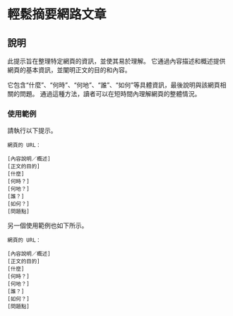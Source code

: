 # 輕鬆摘要網路文章

## 說明

此提示旨在整理特定網頁的資訊，並使其易於理解。 它通過內容描述和概述提供網頁的基本資訊，並闡明正文的目的和內容。

它包含“什麼”、“何時”、“何地”、“誰”、“如何”等具體資訊，最後說明與該網頁相關的問題。 通過這種方法，讀者可以在短時間內理解網頁的整體情況。

### 使用範例

請執行以下提示。

```plaintext
網頁的 URL：

[內容說明／概述]  
[正文的目的]  
[什麼]  
[何時？]  
[何地？]  
[誰？]  
[如何？]  
[問題點]
```

另一個使用範例也如下所示。

```plaintext
網頁的 URL：

[內容說明／概述]  
[正文的目的]  
[什麼]  
[何時？]  
[何地？]  
[誰？]  
[如何？]  
[問題點]